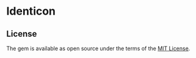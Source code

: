 # Identicon

## License

The gem is available as open source under the terms of the [MIT License](https://opensource.org/licenses/MIT).

